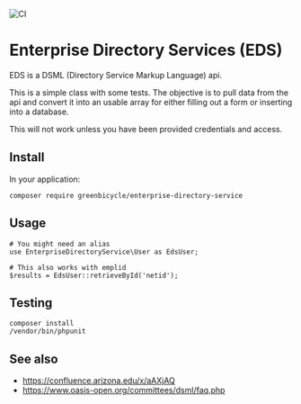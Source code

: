 ![CI](https://github.com/greenbicycle/enterprise-directory-service/workflows/CI/badge.svg)

# Enterprise Directory Services (EDS)

EDS is a DSML (Directory Service Markup Language) api.

This is a simple class with some tests. The objective is to pull data from the api 
and convert it into an usable array for either filling out a form or inserting 
into a database.

This will not work unless you have been provided credentials and access.

## Install

In your application:

`composer require greenbicycle/enterprise-directory-service`

## Usage
```
# You might need an alias
use EnterpriseDirectoryService\User as EdsUser;

# This also works with emplid
$results = EdsUser::retrieveById('netid');

```
## Testing


```
composer install
/vendor/bin/phpunit
```

## See also

* https://confluence.arizona.edu/x/aAXjAQ
* https://www.oasis-open.org/committees/dsml/faq.php 
